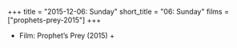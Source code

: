 +++
title = "2015-12-06: Sunday"
short_title = "06: Sunday"
films = ["prophets-prey-2015"]
+++


* Film: Prophet’s Prey (2015) +
